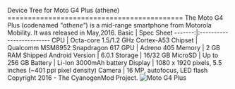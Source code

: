 Device Tree for Moto G4 Plus (athene) 
=========================================== The Moto G4 Plus (codenamed 
_"athene"_) is a mid-range smartphone from Motorola Mobility. It was 
released in May,2016. Basic | Spec Sheet 
-------:|:------------------------- CPU | Octa-core 1.5/1.2 GHz 
Cortex-A53 Chipset | Qualcomm MSM8952 Snapdragon 617 GPU | Adreno 405 
Memory | 2 GB RAM Shipped Android Version | 6.0.1 Storage | 16/32 GB 
MicroSD | Up to 256 GB Battery | Li-Ion 3000mAh battery Display | 1080 x 
1920 pixels, 5.5 inches (~401 ppi pixel density) Camera | 16 MP, 
autofocus, LED flash Copyright 2016 - The CyanogenMod Project. ![Moto G4 
Plus](http://images.fonearena.com/blog/wp-content/uploads/2016/05/Moto-G4-Plus_fonearena-16-1024x742.jpg 
"Moto G4 Plus")
